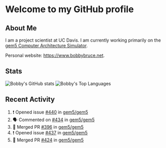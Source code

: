 # Welcome to my GitHub profile

## About Me

I am a project scientist at UC Davis. I am currently working primarily on the [gem5 Computer Architecture Simulator](https://github.com/gem5).

Personal website: <https://www.bobbybruce.net>.

## Stats

![Bobby's GitHub stats](https://github-readme-stats.vercel.app/api?username=bobbyrbruce&show_icons=true&theme=responsive&include_all_commits=true&count_private=true&show=reviews&disable_animations=true)
![Bobby's Top Languages ](https://github-readme-stats.vercel.app/api/top-langs/?username=bobbyrbruce&layout=compact&theme=responsive&count_private=true&langs_count=10&disable_animations=true)

## Recent Activity

<!--START_SECTION:activity-->
1. ❗ Opened issue [#440](https://github.com/gem5/gem5/issues/440) in [gem5/gem5](https://github.com/gem5/gem5)
2. 🗣 Commented on [#434](https://github.com/gem5/gem5/issues/434#issuecomment-1758497578) in [gem5/gem5](https://github.com/gem5/gem5)
3. 🎉 Merged PR [#396](https://github.com/gem5/gem5/pull/396) in [gem5/gem5](https://github.com/gem5/gem5)
4. ❗ Opened issue [#437](https://github.com/gem5/gem5/issues/437) in [gem5/gem5](https://github.com/gem5/gem5)
5. 🎉 Merged PR [#424](https://github.com/gem5/gem5/pull/424) in [gem5/gem5](https://github.com/gem5/gem5)
<!--END_SECTION:activity-->
